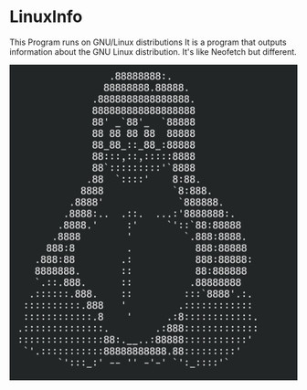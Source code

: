 # LinuxInfo
This Program runs on GNU/Linux distributions It is a program that outputs information about the GNU Linux distribution. It's like Neofetch but different.

![title-image](title_image.png)
